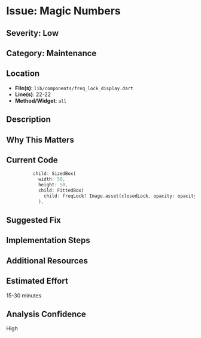 # Issue: Magic Numbers

## Severity: Low

## Category: Maintenance

## Location
- **File(s)**: `lib/components/freq_lock_display.dart`
- **Line(s)**: 22-22
- **Method/Widget**: `all`

## Description


## Why This Matters


## Current Code
```dart
          child: SizedBox(
            width: 50,
            height: 50,
            child: FittedBox(
              child: freqLock? Image.asset(closedLock, opacity: opacity) : Image.asset(openLock, opacity: opacity),
            ),
```

## Suggested Fix


## Implementation Steps


## Additional Resources


## Estimated Effort
15-30 minutes

## Analysis Confidence
High

